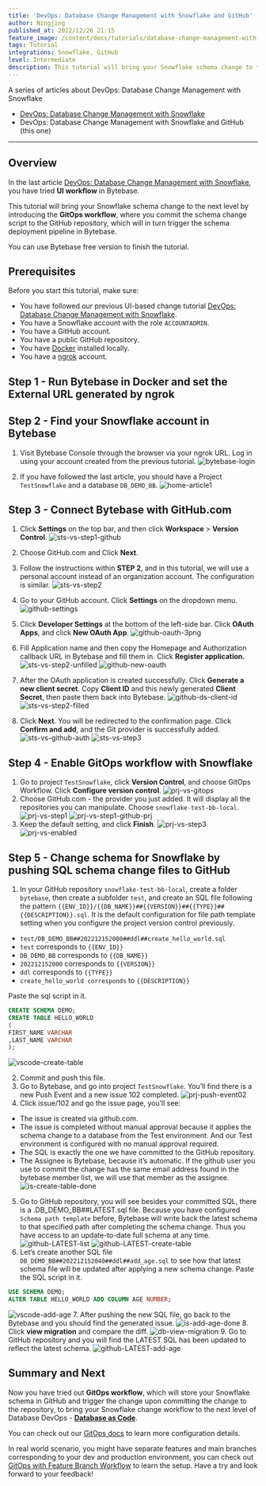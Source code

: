 ```yaml
---
title: 'DevOps: Database Change Management with Snowflake and GitHub'
author: Ningjing
published_at: 2022/12/26 21:15
feature_image: /content/docs/tutorials/database-change-management-with-snowflake-and-github/db-change-snowflake-github.webp
tags: Tutorial
integrations: Snowflake, GitHub
level: Intermediate
description: This tutorial will bring your Snowflake schema change to the next level by introducing the GitOps workflow, where you commit the schema change script to the GitHub repository, which will in turn trigger the schema deployment pipeline in Bytebase.
---
```


A series of articles about DevOps: Database Change Management with Snowflake

- [DevOps: Database Change Management with Snowflake](/docs/tutorials/database-change-management-with-snowflake)
- DevOps: Database Change Management with Snowflake and GitHub (this one)

---

## Overview

In the last article [DevOps: Database Change Management with Snowflake](/docs/tutorials/database-change-management-with-snowflake), you have tried **UI workflow** in Bytebase.

This tutorial will bring your Snowflake schema change to the next level by introducing the **GitOps workflow**, where you commit the schema change script to the GitHub repository, which will in turn trigger the schema deployment pipeline in Bytebase.

You can use Bytebase free version to finish the tutorial.

## Prerequisites

Before you start this tutorial, make sure:

- You have followed our previous UI-based change tutorial [DevOps: Database Change Management with Snowflake](/docs/tutorials/database-change-management-with-snowflake).
- You have a Snowflake account with the role `ACCOUNTADMIN`.
- You have a GitHub account.
- You have a public GitHub repository.
- You have [Docker](https://www.docker.com/) installed locally.
- You have a [ngrok](http://ngrok.com/) account.

## Step 1 - Run Bytebase in Docker and set the External URL generated by ngrok

<IncludeBlock url="/docs/get-started/install/vcs-with-ngrok"></IncludeBlock>

## Step 2 - Find your Snowflake account in Bytebase

1. Visit Bytebase Console through the browser via your ngrok URL. Log in using your account created from the previous tutorial.
   ![bytebase-login](/content/docs/tutorials/database-change-management-with-snowflake-and-github/bytebase-login.webp)

2. If you have followed the last article, you should have a Project `TestSnowflake` and a database `DB_DEMO_BB`.
   ![home-article1](/content/docs/tutorials/database-change-management-with-snowflake-and-github/home-article1.webp)

## Step 3 - Connect Bytebase with GitHub.com

1. Click **Settings** on the top bar, and then click **Workspace** > **Version Control**.
   ![sts-vs-step1-github](/content/docs/tutorials/database-change-management-with-snowflake-and-github/sts-vs-step1-github.webp)

2. Choose GitHub.com and Click **Next**.

3. Follow the instructions within **STEP 2**, and in this tutorial, we will use a personal account instead of an organization account. The configuration is similar.
   ![sts-vs-step2](/content/docs/tutorials/database-change-management-with-snowflake-and-github/sts-vs-step2.webp)

4. Go to your GitHub account. Click **Settings** on the dropdown menu.
   ![github-settings](/content/docs/tutorials/database-change-management-with-snowflake-and-github/github-settings.webp)

5. Click **Developer Settings** at the bottom of the left-side bar. Click **OAuth Apps**, and click **New OAuth App**.
   ![github-oauth-3png](/content/docs/tutorials/database-change-management-with-snowflake-and-github/github-oauth-3png.webp)

6. Fill Application name and then copy the Homepage and Authorization callback URL in Bytebase and fill them in. Click **Register application.**
   ![sts-vs-step2-unfilled](/content/docs/tutorials/database-change-management-with-snowflake-and-github/sts-vs-step2-unfilled.webp)
   ![github-new-oauth](/content/docs/tutorials/database-change-management-with-snowflake-and-github/github-new-oauth.webp)

7. After the OAuth application is created successfully. Click **Generate a new client secret**. Copy **Client ID** and this newly generated **Client Secret**, then paste them back into Bytebase.
   ![github-ds-client-id](/content/docs/tutorials/database-change-management-with-snowflake-and-github/github-ds-client-id.webp)
   ![sts-vs-step2-filled](/content/docs/tutorials/database-change-management-with-snowflake-and-github/sts-vs-step2-filled.webp)

8. Click **Next**. You will be redirected to the confirmation page. Click **Confirm and add**, and the Git provider is successfully added.
   ![sts-vs-github-auth](/content/docs/tutorials/database-change-management-with-snowflake-and-github/sts-vs-github-auth.webp)
   ![sts-vs-step3](/content/docs/tutorials/database-change-management-with-snowflake-and-github/sts-vs-step3.webp)

## Step 4 - Enable GitOps workflow with Snowflake

1. Go to project `TestSnowflake`, click **Version Control**, and choose GitOps Workflow. Click **Configure version control**.
   ![prj-vs-gitops](/content/docs/tutorials/database-change-management-with-snowflake-and-github/prj-vs-gitops.webp)
2. Choose GitHub.com - the provider you just added. It will display all the repositories you can manipulate. Choose `snowflake-test-bb-local`.
   ![prj-vs-step1](/content/docs/tutorials/database-change-management-with-snowflake-and-github/prj-vs-step1.webp)
   ![prj-vs-step1-github-prj](/content/docs/tutorials/database-change-management-with-snowflake-and-github/prj-vs-step1-github-prj.webp)
3. Keep the default setting, and click **Finish**.
   ![prj-vs-step3](/content/docs/tutorials/database-change-management-with-snowflake-and-github/prj-vs-step3.webp)
   ![prj-vs-enabled](/content/docs/tutorials/database-change-management-with-snowflake-and-github/prj-vs-enabled.webp)

## Step 5 - Change schema for Snowflake by pushing SQL schema change files to GitHub

1. In your GitHub repository `snowflake-test-bb-local`, create a folder `bytebase`, then create a subfolder `test`, and create an SQL file following the pattern `{{ENV_ID}}/{{DB_NAME}}##{{VERSION}}##{{TYPE}}##{{DESCRIPTION}}.sql`. It is the default configuration for file path template setting when you configure the project version control previously.

- `test/DB_DEMO_BB##202212152000##ddl##create_hello_world.sql`
- `test` corresponds to `{{ENV_ID}}`
- `DB_DEMO_BB` corresponds to `{{DB_NAME}}`
- `202212152000` corresponds to `{{VERSION}}`
- `ddl` corresponds to `{{TYPE}}`
- `create_hello_world corresponds` to `{{DESCRIPTION}}`

Paste the sql script in it.

```SQL
CREATE SCHEMA DEMO;
CREATE TABLE HELLO_WORLD
(
FIRST_NAME VARCHAR
,LAST_NAME VARCHAR
);
```

![vscode-create-table](/content/docs/tutorials/database-change-management-with-snowflake-and-github/vscode-create-table.webp)

2. Commit and push this file.
3. Go to Bytebase, and go into project `TestSnowflake`. You’ll find there is a new Push Event and a new issue 102 completed.
   ![prj-push-event02](/content/docs/tutorials/database-change-management-with-snowflake-and-github/prj-push-event02.webp)
4. Click issue/102 and go the issue page, you’ll see:

- The issue is created via github.com.
- The issue is completed without manual approval because it applies the schema change to a database from the Test environment. And our Test environment is configured with no manual approval required.
- The SQL is exactly the one we have committed to the GitHub repository.
- The Assignee is Bytebase, because it’s automatic. If the github user you use to commit the change has the same email address found in the bytebase member list, we will use that member as the assignee.
  ![is-create-table-done](/content/docs/tutorials/database-change-management-with-snowflake-and-github/is-create-table-done.webp)

5. Go to GitHub repository, you will see besides your committed SQL, there is a .DB_DEMO_BB##LATEST.sql file. Because you have configured `Schema path template` before, Bytebase will write back the latest schema to that specified path after completing the schema change. Thus you have access to an update-to-date full schema at any time.
   ![github-LATEST-list](/content/docs/tutorials/database-change-management-with-snowflake-and-github/github-LATEST-list.webp)
   ![github-LATEST-create-table](/content/docs/tutorials/database-change-management-with-snowflake-and-github/github-LATEST-create-table.webp)
6. Let’s create another SQL file `DB_DEMO_BB##202212152040##ddl##add_age.sql` to see how that latest schema file will be updated after applying a new schema change. Paste the SQL script in it.

```SQL
USE SCHEMA DEMO;
ALTER TABLE HELLO_WORLD ADD COLUMN AGE NUMBER;
```

![vscode-add-age](/content/docs/tutorials/database-change-management-with-snowflake-and-github/vscode-add-age.webp) 7. After pushing the new SQL file, go back to the Bytebase and you should find the generated issue.
![is-add-age-done](/content/docs/tutorials/database-change-management-with-snowflake-and-github/is-add-age-done.webp) 8. Click **view migration** and compare the diff.
![db-view-migration](/content/docs/tutorials/database-change-management-with-snowflake-and-github/db-view-migration.webp) 9. Go to GitHub repository and you will find the LATEST SQL has been updated to reflect the latest schema.
![github-LATEST-add-age](/content/docs/tutorials/database-change-management-with-snowflake-and-github/github-LATEST-add-age.webp)

## Summary and Next

Now you have tried out **GitOps workflow**, which will store your Snowflake schema in GitHub and trigger the change upon committing the change to the repository, to bring your Snowflake change workflow to the next level of Database DevOps - [**Database as Code**](/blog/database-as-code).

You can check out our [GitOps docs](/docs/vcs-integration/overview) to learn more configuration details.

In real world scenario, you might have separate features and main branches corresponding to your dev and production environment, you can check out [GitOps with Feature Branch Workflow](/docs/how-to/workflow/gitops-feature-branch) to learn the setup. Have a try and look forward to your feedback!
